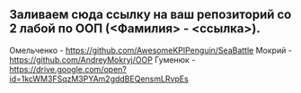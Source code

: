 ## Заливаем сюда ссылку на ваш репозиторий со 2 лабой по ООП (<Фамилия> - <ссылка>).

Омельченко - https://github.com/AwesomeKPIPenguin/SeaBattle 
Мокрий - https://github.com/AndreyMokryj/OOP
Гуменюк - https://drive.google.com/open?id=1kcWM3FSqzM3PYAm2gddBEQensmLRvpEs
